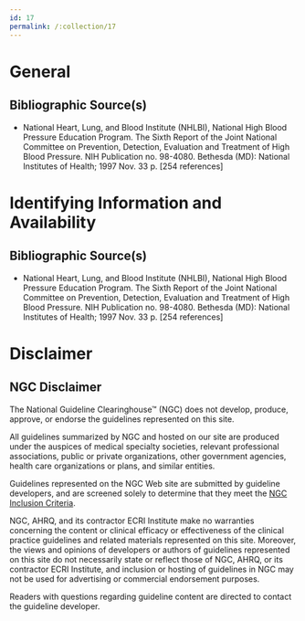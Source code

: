 ```yaml
---
id: 17
permalink: /:collection/17
---
```


# General

## Bibliographic Source(s)

- National Heart, Lung, and Blood Institute (NHLBI), National High Blood Pressure Education Program. The Sixth Report of the Joint National Committee on Prevention, Detection, Evaluation and Treatment of High Blood Pressure. NIH Publication no. 98-4080. Bethesda (MD): National Institutes of Health; 1997 Nov. 33 p. [254 references]

# Identifying Information and Availability

## Bibliographic Source(s)

- National Heart, Lung, and Blood Institute (NHLBI), National High Blood Pressure Education Program. The Sixth Report of the Joint National Committee on Prevention, Detection, Evaluation and Treatment of High Blood Pressure. NIH Publication no. 98-4080. Bethesda (MD): National Institutes of Health; 1997 Nov. 33 p. [254 references]

# Disclaimer

## NGC Disclaimer

The National Guideline Clearinghouse™ (NGC) does not develop, produce, approve, or endorse the guidelines represented on this site.

All guidelines summarized by NGC and hosted on our site are produced under the auspices of medical specialty societies, relevant professional associations, public or private organizations, other government agencies, health care organizations or plans, and similar entities.

Guidelines represented on the NGC Web site are submitted by guideline developers, and are screened solely to determine that they meet the [NGC Inclusion Criteria](/help-and-about/summaries/inclusion-criteria).

NGC, AHRQ, and its contractor ECRI Institute make no warranties concerning the content or clinical efficacy or effectiveness of the clinical practice guidelines and related materials represented on this site. Moreover, the views and opinions of developers or authors of guidelines represented on this site do not necessarily state or reflect those of NGC, AHRQ, or its contractor ECRI Institute, and inclusion or hosting of guidelines in NGC may not be used for advertising or commercial endorsement purposes.

Readers with questions regarding guideline content are directed to contact the guideline developer.

